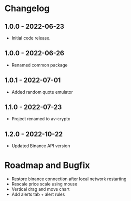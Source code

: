 # Changelog

## 1.0.0 - 2022-06-23
- Initial code release.

## 1.0.0 - 2022-06-26
- Renamed common package

## 1.0.1 - 2022-07-01
- Added random quote emulator

## 1.1.0 - 2022-07-23
- Project renamed to av-crypto

## 1.2.0 - 2022-10-22
- Updated Binance API version

# Roadmap and Bugfix
- Restore binance connection after local network restarting
- Rescale price scale using mouse
- Vertical drag and move chart
- Add alerts tab + alert rules
